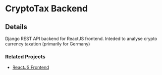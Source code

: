 
# CryptoTax Backend

## Details
Django REST API backend for ReactJS frontend.
Inteded to analyse crypto currency taxation (primarily for Germany)

### Related Projects
- [ReactJS Frontend](https://github.com/nerotyc/cryptotax_frontend)